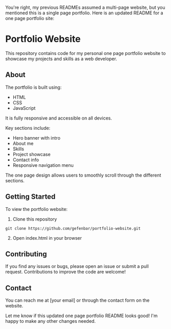 You're right, my previous READMEs assumed a multi-page website, but you mentioned this is a single page portfolio. Here is an updated README for a one page portfolio site:

# Portfolio Website

This repository contains code for my personal one page portfolio website to showcase my projects and skills as a web developer. 

## About

The portfolio is built using:

- HTML
- CSS
- JavaScript

It is fully responsive and accessible on all devices.

Key sections include:

- Hero banner with intro
- About me
- Skills 
- Project showcase 
- Contact info
- Responsive navigation menu

The one page design allows users to smoothly scroll through the different sections.

## Getting Started

To view the portfolio website:

1. Clone this repository
```
git clone https://github.com/gefenbar/portfolio-website.git
```

2. Open index.html in your browser

## Contributing

If you find any issues or bugs, please open an issue or submit a pull request. Contributions to improve the code are welcome!

## Contact

You can reach me at [your email] or through the contact form on the website.

Let me know if this updated one page portfolio README looks good! I'm happy to make any other changes needed.